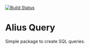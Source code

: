 [![Build Status](https://travis-ci.org/vegvari/AliusQuery.svg?branch=master)](https://travis-ci.org/vegvari/AliusQuery)

# Alius Query

Simple package to create SQL queries.
